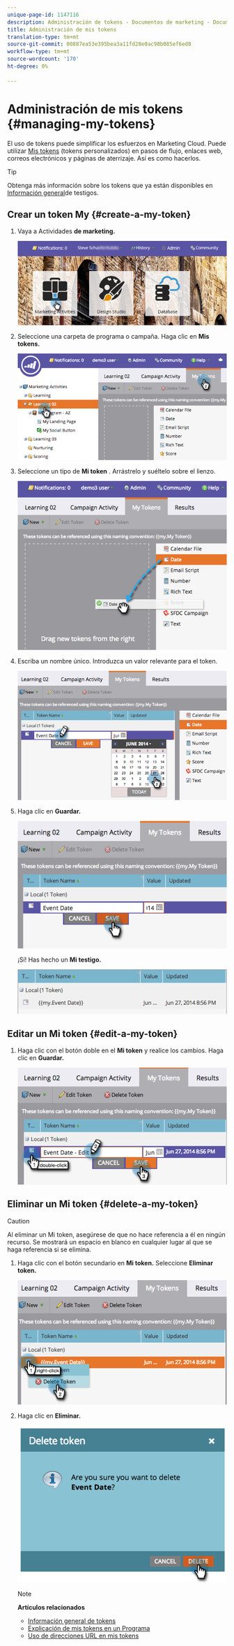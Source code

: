 ```yaml
---
unique-page-id: 1147116
description: Administración de tokens - Documentos de marketing - Documentación del producto
title: Administración de mis tokens
translation-type: tm+mt
source-git-commit: 00887ea53e395bea3a11fd28e0ac98b085ef6ed8
workflow-type: tm+mt
source-wordcount: '170'
ht-degree: 0%

---
```



# Administración de mis tokens {#managing-my-tokens}

El uso de tokens puede simplificar los esfuerzos en Marketing Cloud. Puede utilizar [Mis tokens](understanding-my-tokens-in-a-program.md) (tokens personalizados) en pasos de flujo, enlaces web, correos electrónicos y páginas de aterrizaje. Así es como hacerlos.

>[!TIP]
>
>Obtenga más información sobre los tokens que ya están disponibles en [Información general](../../../../product-docs/demand-generation/landing-pages/personalizing-landing-pages/tokens-overview.md)de testigos.

## Crear un token My {#create-a-my-token}

1. Vaya a Actividades **de marketing.**

   ![](assets/login-marketing-activities.png)

1. Seleccione una carpeta de programa o campaña. Haga clic en **Mis tokens.**

   ![](assets/image2014-9-18-12-3a4-3a27.png)

1. Seleccione un tipo de **Mi token** . Arrástrelo y suéltelo sobre el lienzo.

   ![](assets/image2014-9-18-12-3a4-3a39.png)

1. Escriba un nombre único. Introduzca un valor relevante para el token.

   ![](assets/image2014-9-18-12-3a4-3a53.png)

1. Haga clic en **Guardar.**

   ![](assets/image2014-9-18-12-3a5-3a5.png)

   ¡Sí! Has hecho un **Mi testigo.**

   ![](assets/image2014-9-18-12-3a5-3a15.png)

## Editar un Mi token {#edit-a-my-token}

1. Haga clic con el botón doble en el **Mi token** y realice los cambios. Haga clic en **Guardar.**

   ![](assets/image2014-9-18-12-3a5-3a45.png)

## Eliminar un Mi token {#delete-a-my-token}

>[!CAUTION]
>
>Al eliminar un Mi token, asegúrese de que no hace referencia a él en ningún recurso. Se mostrará un espacio en blanco en cualquier lugar al que se haga referencia si se elimina.

1. Haga clic con el botón secundario en **Mi token.** Seleccione **Eliminar token.**

   ![](assets/image2014-9-18-12-3a7-3a24.png)

1. Haga clic en **Eliminar.**

   ![](assets/image2014-9-18-12-3a7-3a31.png)

   >[!NOTE]
   >
   >**Artículos relacionados**
   >
   >    
   >    
   >    * [Información general de tokens](../../../../product-docs/demand-generation/landing-pages/personalizing-landing-pages/tokens-overview.md)
   >    * [Explicación de mis tokens en un Programa](understanding-my-tokens-in-a-program.md)
   >    * [Uso de direcciones URL en mis tokens](../../../../product-docs/email-marketing/general/using-tokens/using-urls-in-my-tokens.md)


